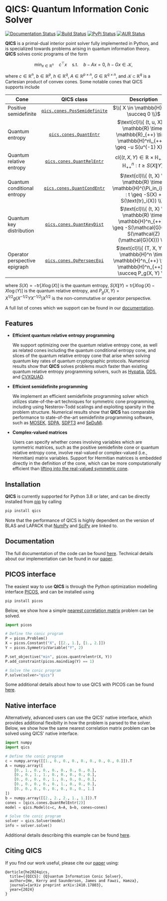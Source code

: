 # QICS: Quantum Information Conic Solver

[![Documentation Status](https://readthedocs.org/projects/qics/badge/?version=latest)](https://qics.readthedocs.io/en/latest/?badge=latest)
[![Build Status](http://github.com/kerry-he/qics/actions/workflows/ci.yml/badge.svg?event=push)](http://github.com/kerry-he/qics/actions/workflows/ci.yml)
[![PyPi Status](http://img.shields.io/pypi/v/qics.svg)](https://pypi.python.org/pypi/qics/)
[![AUR Status](https://img.shields.io/aur/version/python-qics)](https://aur.archlinux.org/packages/python-qics)

**QICS** is a primal-dual interior point solver fully implemented in Python, and
is specialized towards problems arising in quantum information theory. **QICS**
solves conic programs of the form

$$
\min_{x \in \mathbb{R}^n} \quad c^\top x \quad \text{s.t.} \quad b - Ax = 0, \  h - Gx \in \mathcal{K},
$$

where $c \in \mathbb{R}^n$, $b \in \mathbb{R}^p$, $h \in \mathbb{R}^q$,
$A \in \mathbb{R}^{p \times n}$, $G \in \mathbb{R}^{q \times n}$, and 
$\mathcal{K} \subset \mathbb{R}^{q}$ is a Cartesian product of convex cones.
Some notable cones that QICS supports include

| Cone           |  QICS class  |  Description  |
|----------------|:---------------------:|:---------------:|
| Positive semidefinite |  [`qics.cones.PosSemidefinite`](https://qics.readthedocs.io/en/stable/api/cones.html#qics.cones.PosSemidefinite)  | $\\{ X \in \mathbb{H}^n : X \succeq 0 \\}$ |
| Quantum entropy |  [`qics.cones.QuantEntr`](https://qics.readthedocs.io/en/stable/api/cones.html#qics.cones.QuantEntr)  | $\text{cl}\\{ (t, u, X) \in \mathbb{R} \times \mathbb{R}_{++} \times \mathbb{H}^n\_{++} : t \geq -u S(u^{-1} X) \\}$ |
| Quantum relative entropy |  [`qics.cones.QuantRelEntr`](https://qics.readthedocs.io/en/stable/api/cones.html#qics.cones.QuantRelEntr)  | $\text{cl}\{ (t, X, Y) \in \mathbb{R} \times \mathbb{H}^n_{++} \times \mathbb{H}^n_{++} : t \geq S(X \\| Y) \}$ |
| Quantum conditional entropy |  [`qics.cones.QuantCondEntr`](https://qics.readthedocs.io/en/stable/api/cones.html#qics.cones.QuantCondEntr)  | $\text{cl}\\{ (t, X) \in \mathbb{R} \times \mathbb{H}^{\Pi_in_i}_{++} : t \geq -S(X) + S(\text{tr}_i(X)) \\}$ |
| Quantum key distribution |  [`qics.cones.QuantKeyDist`](https://qics.readthedocs.io/en/stable/api/cones.html#qics.cones.QuantKeyDist)  | $\text{cl}\\{ (t, X) \in \mathbb{R} \times \mathbb{H}^n_{++} : t \geq -S(\mathcal{G}(X)) + S(\mathcal{Z}(\mathcal{G}(X))) \\}$ |
| Operator perspective epigraph |  [`qics.cones.OpPerspecEpi`](https://qics.readthedocs.io/en/stable/api/cones.html#qics.cones.OpPerspecEpi)  | $\text{cl}\\{ (T, X, Y) \in \mathbb{H}^n \times \mathbb{H}^n_{++} \times \mathbb{H}^n_{++} : T \succeq P_g(X, Y) \\}$ |

where $S(X)=-\text{tr}[X\log(X)]$ is the quantum entropy, 
$S(X \| Y)=\text{tr}[X\log(X) - X\log(Y)]$ is the quantum relative entropy, and
$P_g(X, Y)=X^{1/2} g(X^{-1/2} Y X^{-1/2}) X^{1/2}$ is the non-commutative or
operator perspective.

A full list of cones which we support can be found in our
[documentation](https://qics.readthedocs.io/en/stable/guide/reference.html#cones).

## Features

- **Efficient quantum relative entropy programming**

  We support optimizing over the quantum relative entropy cone, as well as
  related cones including the quantum conditional entropy cone, and slices of
  the quantum relative entropy cone that arise when solving quantum key rates of
  quantum cryptographic protocols. Numerical results show that **QICS** solves
  problems much faster than existing quantum relative entropy programming
  solvers, such as [Hypatia](https://github.com/jump-dev/Hypatia.jl),
  [DDS](https://github.com/mehdi-karimi-math/DDS), and
  [CVXQUAD](https://github.com/hfawzi/cvxquad).

- **Efficient semidefinite programming**

  We implement an efficient semidefinite programming solver which utilizes
  state-of-the-art techniques for symmetric cone programming, including using
  Nesterov-Todd scalings and exploiting sparsity in the problem structure.
  Numerical results show that **QICS** has comparable performance to 
  state-of-the-art semidefinite programming software, such as 
  [MOSEK](https://www.mosek.com/), 
  [SDPA](https://sdpa.sourceforge.net/index.html), 
  [SDPT3](https://www.math.cmu.edu/~reha/sdpt3.html) and
  [SeDuMi](https://sedumi.ie.lehigh.edu/).

- **Complex-valued matrices**

  Users can specify whether cones involving variables which are symmetric
  matrices, such as the positive semidefinite cone or quantum relative entropy
  cone, involve real-valued or complex-valued (i.e., Hermitian) matrix
  variables. Support for Hermitian matrices is embedded directly in the
  definition of the cone, which can be more computationally efficient than
  [lifting into the real-valued symmetric cone](https://docs.mosek.com/modeling-cookbook/sdo.html#hermitian-matrices).

## Installation

**QICS** is currently supported for Python 3.8 or later, and can be directly
installed from [pip](https://pypi.org/project/qics/) by calling

```bash
pip install qics
```

Note that the performance of QICS is highly dependent on the version of BLAS and
LAPACK that [NumPy](https://numpy.org/doc/stable/building/blas_lapack.html) and 
[SciPy](https://docs.scipy.org/doc/scipy/building/blas_lapack.html) are linked to.

## Documentation

The full documentation of the code can be found
[here](https://qics.readthedocs.io/en/stable/). Technical details about our
implementation can be found in our [paper](http://arxiv.org/abs/2410.17803).

## PICOS interface

The easiest way to use **QICS** is through the Python optimization modelling
interface [PICOS](https://picos-api.gitlab.io/picos/), and can be installed using

```bash
pip install picos
```

Below, we show how a simple [nearest correlation matrix](https://qics.readthedocs.io/en/stable/examples/qrep/nearest.html#nearest-correlation-matrix) 
problem can be solved. 

```python
import picos

# Define the conic program
P = picos.Problem()
X = picos.Constant("X", [[2., 1.], [1., 2.]])
Y = picos.SymmetricVariable("Y", 2)

P.set_objective("min", picos.quantrelentr(X, Y))
P.add_constraint(picos.maindiag(Y) == 1)

# Solve the conic program
P.solve(solver="qics")
```

Some additional details about how to use QICS with PICOS can be found
[here](https://qics.readthedocs.io/en/stable/guide/picos.html).

## Native interface

Alternatively, advanced users can use the QICS' native interface, which provides
additional flexibilty in how the problem is parsed to the solver. Below, we
show how the same nearest correlation matrix problem can be solved using QICS'
native interface.

```python
import numpy
import qics

# Define the conic program
c = numpy.array([[1., 0., 0., 0., 0., 0., 0., 0., 0.]]).T
A = numpy.array([
    [0., 1., 0., 0., 0., 0., 0., 0., 0.],
    [0., 0., 1., 1., 0., 0., 0., 0., 0.],
    [0., 0., 0., 0., 1., 0., 0., 0., 0.],
    [0., 0., 0., 0., 0., 1., 0., 0., 0.],
    [0., 0., 0., 0., 0., 0., 0., 0., 1.]
])
b = numpy.array([[2., 2., 2., 1., 1.]]).T
cones = [qics.cones.QuantRelEntr(2)]
model = qics.Model(c=c, A=A, b=b, cones=cones)

# Solve the conic program
solver = qics.Solver(model)
info = solver.solve()
```

Additional details describing this example can be found
[here](https://qics.readthedocs.io/en/stable/guide/gettingstarted.html).

## Citing QICS

If you find our work useful, please cite our [paper](http://arxiv.org/abs/2410.17803)
using:

    @article{he2024qics,
      title={{QICS}: {Q}uantum Information Conic Solver},
      author={He, Kerry and Saunderson, James and Fawzi, Hamza},
      journal={arXiv preprint arXiv:2410.17803},
      year={2024}
    }